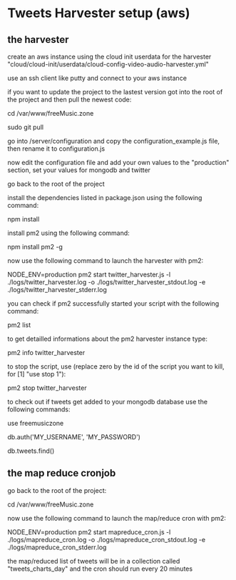 # Tweets Harvester setup (aws)

## the harvester

create an aws instance using the cloud init userdata for the harvester "cloud/cloud-init/userdata/cloud-config-video-audio-harvester.yml"

use an ssh client like putty and connect to your aws instance

if you want to update the project to the lastest version got into the root of the project and then pull the newest code:

cd /var/www/freeMusic.zone

sudo git pull

go into /server/configuration and copy the configuration_example.js file, then rename it to configuration.js

now edit the configuration file and add your own values to the "production" section, set your values for mongodb and twitter

go back to the root of the project

install the dependencies listed in package.json using the following command:

npm install

install pm2 using the following command:

npm install pm2 -g

now use the following command to launch the harvester with pm2:

NODE_ENV=production pm2 start twitter_harvester.js -l ./logs/twitter_harvester.log -o ./logs/twitter_harvester_stdout.log -e ./logs/twitter_harvester_stderr.log

you can check if pm2 successfully started your script with the following command:

pm2 list

to get detailled informations about the pm2 harvester instance type:

pm2 info twitter_harvester

to stop the script, use (replace zero by the id of the script you want to kill, for [1] "use stop 1"):

pm2 stop twitter_harvester

to check out if tweets get added to your mongodb database use the following commands:

use freemusiczone

db.auth('MY_USERNAME', 'MY_PASSWORD')

db.tweets.find()

## the map reduce cronjob

go back to the root of the project:

cd /var/www/freeMusic.zone

now use the following command to launch the map/reduce cron with pm2:

NODE_ENV=production pm2 start mapreduce_cron.js -l ./logs/mapreduce_cron.log -o ./logs/mapreduce_cron_stdout.log -e ./logs/mapreduce_cron_stderr.log

the map/reduced list of tweets will be in a collection called "tweets_charts_day" and the cron should run every 20 minutes
